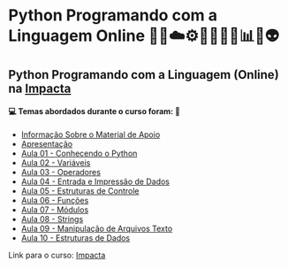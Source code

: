 # Python Programando com a Linguagem Online 🤖🎲☁️⚙️🤯👨🏻‍💻📊🐍👽
## Python Programando com a Linguagem (Online) na [Impacta](https://www.impacta.com.br/cursos/programando-com-a-linguagem-python-online)
#### 💻 Temas abordados durante o curso foram: 🚀
- [Informação Sobre o Material de Apoio](https://github.com/romulovieira777/Python_Programando_com_a_Linguagem_Online/tree/main/Informacao_Sobre_o_Material_de_Apoio)
- [Apresentação](https://github.com/romulovieira777/Python_Programando_com_a_Linguagem_Online/tree/main/Apresentacao)
- [Aula 01 - Conhecendo o Python](https://github.com/romulovieira777/Python_Programando_com_a_Linguagem_Online/tree/main/Aula_01_Conhecendo_o_Python)
- [Aula 02 - Variáveis](https://github.com/romulovieira777/Python_Programando_com_a_Linguagem_Online/tree/main/Aula_02_Variaveis)
- [Aula 03 - Operadores](https://github.com/romulovieira777/Python_Programando_com_a_Linguagem_Online/tree/main/Aula_03_Operadores)
- [Aula 04 - Entrada e Impressão de Dados](https://github.com/romulovieira777/Python_Programando_com_a_Linguagem_Online/tree/main/Aula_04_Entrada_e_Impress%C3%A3o_de_Dados)
- [Aula 05 - Estruturas de Controle](https://github.com/romulovieira777/Python_Programando_com_a_Linguagem_Online/tree/main/Aula_05_Estruturas_de_Controle)
- [Aula 06 - Funções](https://github.com/romulovieira777/Python_Programando_com_a_Linguagem_Online/tree/main/Aula_06_Funcoes)
- [Aula 07 - Módulos](https://github.com/romulovieira777/Python_Programando_com_a_Linguagem_Online/tree/main/Aula_07_Modulos)
- [Aula 08 - Strings](https://github.com/romulovieira777/Python_Programando_com_a_Linguagem_Online/tree/main/Aula_08_Strings)
- [Aula 09 - Manipulação de Arquivos Texto](https://github.com/romulovieira777/Python_Programando_com_a_Linguagem_Online/tree/main/Aula_09_Manipulacao_de_Arquivos_Texto)
- [Aula 10 - Estruturas de Dados]()

Link para o curso: [Impacta](https://www.impacta.com.br/cursos/programando-com-a-linguagem-python-online)